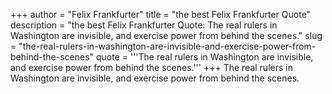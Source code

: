 +++
author = "Felix Frankfurter"
title = "the best Felix Frankfurter Quote"
description = "the best Felix Frankfurter Quote: The real rulers in Washington are invisible, and exercise power from behind the scenes."
slug = "the-real-rulers-in-washington-are-invisible-and-exercise-power-from-behind-the-scenes"
quote = '''The real rulers in Washington are invisible, and exercise power from behind the scenes.'''
+++
The real rulers in Washington are invisible, and exercise power from behind the scenes.

